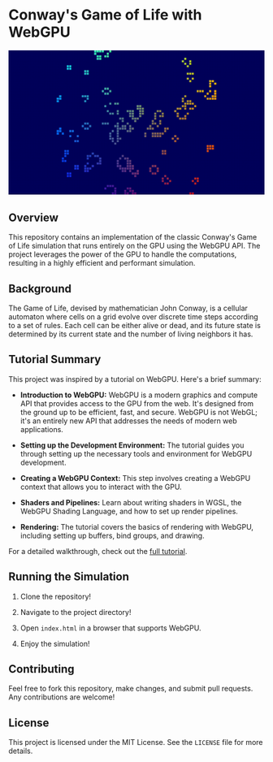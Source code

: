 # Conway's Game of Life with WebGPU

![Conway's Game of Life Simulation](gameoflife.gif)

## Overview

This repository contains an implementation of the classic Conway's Game of Life simulation that runs entirely on the GPU using the WebGPU API. The project leverages the power of the GPU to handle the computations, resulting in a highly efficient and performant simulation.

## Background

The Game of Life, devised by mathematician John Conway, is a cellular automaton where cells on a grid evolve over discrete time steps according to a set of rules. Each cell can be either alive or dead, and its future state is determined by its current state and the number of living neighbors it has.

## Tutorial Summary

This project was inspired by a tutorial on WebGPU. Here's a brief summary:

- **Introduction to WebGPU:** WebGPU is a modern graphics and compute API that provides access to the GPU from the web. It's designed from the ground up to be efficient, fast, and secure. WebGPU is not WebGL; it's an entirely new API that addresses the needs of modern web applications.

- **Setting up the Development Environment:** The tutorial guides you through setting up the necessary tools and environment for WebGPU development.

- **Creating a WebGPU Context:** This step involves creating a WebGPU context that allows you to interact with the GPU.

- **Shaders and Pipelines:** Learn about writing shaders in WGSL, the WebGPU Shading Language, and how to set up render pipelines.

- **Rendering:** The tutorial covers the basics of rendering with WebGPU, including setting up buffers, bind groups, and drawing.

For a detailed walkthrough, check out the [full tutorial](https://codelabs.developers.google.com/your-first-webgpu-app).

## Running the Simulation

1. Clone the repository!

2. Navigate to the project directory!

3. Open `index.html` in a browser that supports WebGPU.

4. Enjoy the simulation!

## Contributing

Feel free to fork this repository, make changes, and submit pull requests. Any contributions are welcome!

## License

This project is licensed under the MIT License. See the `LICENSE` file for more details.
